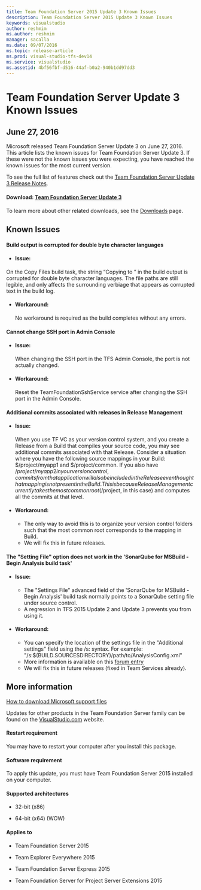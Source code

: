 ```yaml
---
title: Team Foundation Server 2015 Update 3 Known Issues
description: Team Foundation Server 2015 Update 3 Known Issues
keywords: visualstudio
author: reshmim
ms.author: reshmim
manager: sacalla
ms.date: 09/07/2016
ms.topic: release-article
ms.prod: visual-studio-tfs-dev14
ms.service: visualstudio
ms.assetid: 4bf56fbf-d516-44af-b0a2-940b1dd97dd3
---
```



# Team Foundation Server Update 3 Known Issues
## June 27, 2016

Microsoft released Team Foundation Server Update 3 on June 27, 2016. This article lists the known issues for Team Foundation Server Update 3. If these were not the known issues you were expecting, you have reached the known issues for the most current version.

To see the full list of features check out the [Team Foundation Server Update 3 Release Notes](https://go.microsoft.com/fwlink/?LinkId=798856).


####  Download: [Team Foundation Server Update 3](https://go.microsoft.com/fwlink/?LinkId=615439)

To learn more about other related downloads, see the [Downloads](https://www.visualstudio.com/downloads/download-visual-studio-vs) page.

## Known Issues

#### Build output is corrupted for double byte character languages 
* #### Issue:
 On the Copy Files build task, the string “Copying <source file> to <target file>” in the build output is corrupted for double byte character languages. The file paths are still legible, and only affects the surrounding verbiage that appears as corrupted text in the build log.

* #### Workaround:
  No workaround is required as the build completes without any errors.

  
#### Cannot change SSH port in Admin Console 
* #### Issue:
  When changing the SSH port in the TFS Admin Console, the port is not actually changed.
 
* #### Workaround:
  Reset the TeamFoundationSshService service after changing the SSH port in the Admin Console.

  
#### Additional commits associated with releases in Release Management
* #### Issue:
    When you use TF VC as your version control system, and you create a Release from a Build that compiles your source code, you may see additional commits associated with that Release. Consider a situation where you have the following source mappings in your Build: $/project/myapp1 and $/project/common. If you also have $/project/myapp2 in your version control, commits from that application will also be included in the Release even though that mapping is not present in the Build. This is because Release Management currently takes the most common root ($/project, in this case) and computes all the commits at that level.

* #### Workaround:
  * The only way to avoid this is to organize your version control folders such that the most common root corresponds to the mapping in Build.
  * We will fix this in future releases.  


#### The "Setting File" option does not work in the 'SonarQube for MSBuild - Begin Analysis build task'
* #### Issue:
  * The "Settings File" advanced field of the 'SonarQube for MSBuild - Begin Analysis' build task normally points
to a SonarQube setting file under source control. 
  * A regression in TFS 2015 Update 2 and Update 3 prevents you from using it.

* #### Workaround:
  * You can specify the location of the settings file in the "Additional settings" field using the /s: syntax. 
For example:
     "/s:$(BUILD.SOURCESDIRECTORY)/path/to/AnalysisConfig.xml"
  * More information is available on this [forum entry](https://social.msdn.microsoft.com/Forums/vstudio/en-US/daf24be2-1af8-48b4-9ebd-cec4886c2cb6/unable-to-find-the-sonarqube-analysis-settings-file-please-fix-the-path-to-this-settings-file?forum=TFService)
  * We will fix this in future releases (fixed in Team Services already).

## More information   

  [How to download Microsoft support files](https://support.microsoft.com/en-us/kb/119591)

  Updates for other products in the Team Foundation Server family can be found on the  [VisualStudio.com](https://www.visualstudio.com/downloads/download-visual-studio-vs) website.


#### Restart requirement

 You may have to restart your computer after you install this package.

#### Software requirement

To apply this update, you must have Team Foundation Server 2015 installed on your computer.


####  Supported architectures

* 32-bit (x86)

* 64-bit (x64) (WOW)

#### Applies to

* Team Foundation Server 2015


* Team Explorer Everywhere 2015


* Team Foundation Server Express 2015


* Team Foundation Server for Project Server Extensions 2015
